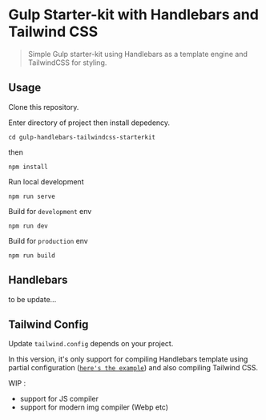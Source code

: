 # Gulp Starter-kit with Handlebars and Tailwind CSS
> Simple Gulp starter-kit using Handlebars as a template engine and TailwindCSS for styling.

## Usage
Clone this repository.

Enter directory of project then install depedency.
```shell
cd gulp-handlebars-tailwindcss-starterkit
```

then
```shell
npm install
```

Run local development
```shell
npm run serve
```

Build for `development` env
```shell
npm run dev
```

Build for `production` env
```shell
npm run build
```

## Handlebars 
to be update...
## Tailwind Config
Update `tailwind.config` depends on your project.


In this version, it's only support for compiling Handlebars template using partial configuration ([`here's the example`](https://github.com/lazd/gulp-handlebars/tree/master/examples/partials)) and also compiling Tailwind CSS.

WIP : 
- support for JS compiler
- support for modern img compiler (Webp etc)
